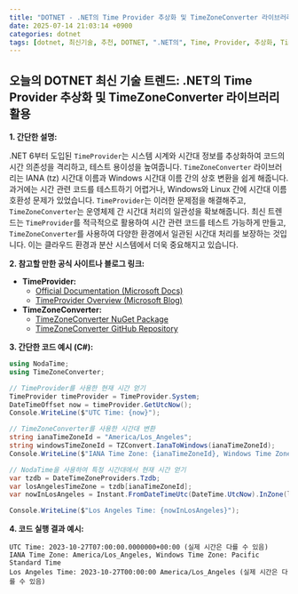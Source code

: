 ```yaml
---
title: "DOTNET - .NET의 Time Provider 추상화 및 TimeZoneConverter 라이브러리 활용"
date: 2025-07-14 21:03:14 +0900
categories: dotnet
tags: [dotnet, 최신기술, 추천, DOTNET, ".NET의", Time, Provider, 추상화, TimeZoneConverter, 라이브러리, 활용]
---
```


## 오늘의 DOTNET 최신 기술 트렌드: **.NET의 Time Provider 추상화 및 TimeZoneConverter 라이브러리 활용**

**1. 간단한 설명:**

.NET 6부터 도입된 `TimeProvider`는 시스템 시계와 시간대 정보를 추상화하여 코드의 시간 의존성을 격리하고, 테스트 용이성을 높여줍니다.  `TimeZoneConverter` 라이브러리는 IANA (tz) 시간대 이름과 Windows 시간대 이름 간의 상호 변환을 쉽게 해줍니다.  과거에는 시간 관련 코드를 테스트하기 어렵거나, Windows와 Linux 간에 시간대 이름 호환성 문제가 있었습니다.  `TimeProvider`는 이러한 문제점을 해결해주고, `TimeZoneConverter`는 운영체제 간 시간대 처리의 일관성을 확보해줍니다.  최신 트렌드는 `TimeProvider`를 적극적으로 활용하여 시간 관련 코드를 테스트 가능하게 만들고, `TimeZoneConverter`를 사용하여 다양한 환경에서 일관된 시간대 처리를 보장하는 것입니다. 이는 클라우드 환경과 분산 시스템에서 더욱 중요해지고 있습니다.

**2. 참고할 만한 공식 사이트나 블로그 링크:**

*   **TimeProvider:**
    *   [Official Documentation (Microsoft Docs)](https://learn.microsoft.com/en-us/dotnet/api/system.timeprovider?view=net-7.0)
    *   [TimeProvider Overview (Microsoft Blog)](https://devblogs.microsoft.com/dotnet/timeprovider-in-dotnet-6/)
*   **TimeZoneConverter:**
    *   [TimeZoneConverter NuGet Package](https://www.nuget.org/packages/TimeZoneConverter/)
    *   [TimeZoneConverter GitHub Repository](https://github.com/mj1856/TimeZoneConverter)

**3. 간단한 코드 예시 (C#):**

```csharp
using NodaTime;
using TimeZoneConverter;

// TimeProvider를 사용한 현재 시간 얻기
TimeProvider timeProvider = TimeProvider.System;
DateTimeOffset now = timeProvider.GetUtcNow();
Console.WriteLine($"UTC Time: {now}");

// TimeZoneConverter를 사용한 시간대 변환
string ianaTimeZoneId = "America/Los_Angeles";
string windowsTimeZoneId = TZConvert.IanaToWindows(ianaTimeZoneId);
Console.WriteLine($"IANA Time Zone: {ianaTimeZoneId}, Windows Time Zone: {windowsTimeZoneId}");

// NodaTime을 사용하여 특정 시간대에서 현재 시간 얻기
var tzdb = DateTimeZoneProviders.Tzdb;
var losAngelesTimeZone = tzdb[ianaTimeZoneId];
var nowInLosAngeles = Instant.FromDateTimeUtc(DateTime.UtcNow).InZone(losAngelesTimeZone);

Console.WriteLine($"Los Angeles Time: {nowInLosAngeles}");
```

**4. 코드 실행 결과 예시:**

```
UTC Time: 2023-10-27T07:00:00.0000000+00:00 (실제 시간은 다를 수 있음)
IANA Time Zone: America/Los_Angeles, Windows Time Zone: Pacific Standard Time
Los Angeles Time: 2023-10-27T00:00:00 America/Los_Angeles (실제 시간은 다를 수 있음)
```
